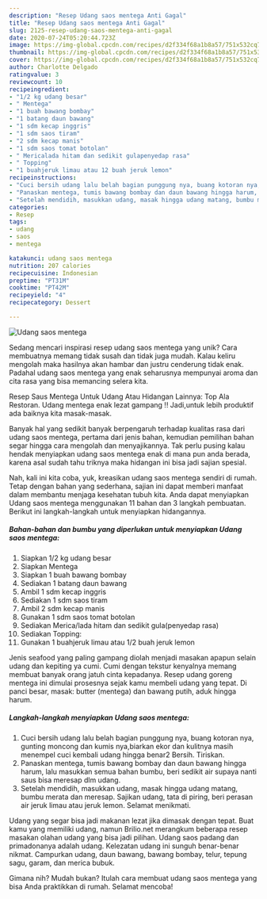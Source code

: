 ```yaml
---
description: "Resep Udang saos mentega Anti Gagal"
title: "Resep Udang saos mentega Anti Gagal"
slug: 2125-resep-udang-saos-mentega-anti-gagal
date: 2020-07-24T05:20:44.723Z
image: https://img-global.cpcdn.com/recipes/d2f334f68a1b8a57/751x532cq70/udang-saos-mentega-foto-resep-utama.jpg
thumbnail: https://img-global.cpcdn.com/recipes/d2f334f68a1b8a57/751x532cq70/udang-saos-mentega-foto-resep-utama.jpg
cover: https://img-global.cpcdn.com/recipes/d2f334f68a1b8a57/751x532cq70/udang-saos-mentega-foto-resep-utama.jpg
author: Charlotte Delgado
ratingvalue: 3
reviewcount: 10
recipeingredient:
- "1/2 kg udang besar"
- " Mentega"
- "1 buah bawang bombay"
- "1 batang daun bawang"
- "1 sdm kecap inggris"
- "1 sdm saos tiram"
- "2 sdm kecap manis"
- "1 sdm saos tomat botolan"
- " Mericalada hitam dan sedikit gulapenyedap rasa"
- " Topping"
- "1 buahjeruk limau atau 12 buah jeruk lemon"
recipeinstructions:
- "Cuci bersih udang lalu belah bagian punggung nya, buang kotoran nya, gunting moncong dan kumis nya,biarkan ekor dan kulitnya masih menempel cuci kembali udang hingga benar2 Bersih. Tiriskan."
- "Panaskan mentega, tumis bawang bombay dan daun bawang hingga harum, lalu masukkan semua bahan bumbu, beri sedikit air supaya nanti saus bisa meresap dlm udang."
- "Setelah mendidih, masukkan udang, masak hingga udang matang, bumbu merata dan meresap. Sajikan udang, tata di piring, beri perasan air jeruk limau atau jeruk lemon. Selamat menikmati."
categories:
- Resep
tags:
- udang
- saos
- mentega

katakunci: udang saos mentega 
nutrition: 207 calories
recipecuisine: Indonesian
preptime: "PT31M"
cooktime: "PT42M"
recipeyield: "4"
recipecategory: Dessert

---
```



![Udang saos mentega](https://img-global.cpcdn.com/recipes/d2f334f68a1b8a57/751x532cq70/udang-saos-mentega-foto-resep-utama.jpg)

Sedang mencari inspirasi resep udang saos mentega yang unik? Cara membuatnya memang tidak susah dan tidak juga mudah. Kalau keliru mengolah maka hasilnya akan hambar dan justru cenderung tidak enak. Padahal udang saos mentega yang enak seharusnya mempunyai aroma dan cita rasa yang bisa memancing selera kita.

Resep Saus Mentega Untuk Udang Atau Hidangan Lainnya: Top Ala Restoran. Udang mentega enak lezat gampang !! Jadi,untuk lebih produktif ada baiknya kita masak-masak.

Banyak hal yang sedikit banyak berpengaruh terhadap kualitas rasa dari udang saos mentega, pertama dari jenis bahan, kemudian pemilihan bahan segar hingga cara mengolah dan menyajikannya. Tak perlu pusing kalau hendak menyiapkan udang saos mentega enak di mana pun anda berada, karena asal sudah tahu triknya maka hidangan ini bisa jadi sajian spesial.


Nah, kali ini kita coba, yuk, kreasikan udang saos mentega sendiri di rumah. Tetap dengan bahan yang sederhana, sajian ini dapat memberi manfaat dalam membantu menjaga kesehatan tubuh kita. Anda dapat menyiapkan Udang saos mentega menggunakan 11 bahan dan 3 langkah pembuatan. Berikut ini langkah-langkah untuk menyiapkan hidangannya.

<!--inarticleads1-->

##### Bahan-bahan dan bumbu yang diperlukan untuk menyiapkan Udang saos mentega:

1. Siapkan 1/2 kg udang besar
1. Siapkan  Mentega
1. Siapkan 1 buah bawang bombay
1. Sediakan 1 batang daun bawang
1. Ambil 1 sdm kecap inggris
1. Sediakan 1 sdm saos tiram
1. Ambil 2 sdm kecap manis
1. Gunakan 1 sdm saos tomat botolan
1. Sediakan  Merica/lada hitam dan sedikit gula(penyedap rasa)
1. Sediakan  Topping:
1. Gunakan 1 buahjeruk limau atau 1/2 buah jeruk lemon


Jenis seafood yang paling gampang diolah menjadi masakan apapun selain udang dan kepiting ya cumi. Cumi dengan tekstur kenyalnya memang membuat banyak orang jatuh cinta kepadanya. Resep udang goreng mentega ini dimulai prosesnya sejak kamu membeli udang yang tepat. Di panci besar, masak: butter (mentega) dan bawang putih, aduk hingga harum. 

<!--inarticleads2-->

##### Langkah-langkah menyiapkan Udang saos mentega:

1. Cuci bersih udang lalu belah bagian punggung nya, buang kotoran nya, gunting moncong dan kumis nya,biarkan ekor dan kulitnya masih menempel cuci kembali udang hingga benar2 Bersih. Tiriskan.
1. Panaskan mentega, tumis bawang bombay dan daun bawang hingga harum, lalu masukkan semua bahan bumbu, beri sedikit air supaya nanti saus bisa meresap dlm udang.
1. Setelah mendidih, masukkan udang, masak hingga udang matang, bumbu merata dan meresap. Sajikan udang, tata di piring, beri perasan air jeruk limau atau jeruk lemon. Selamat menikmati.


Udang yang segar bisa jadi makanan lezat jika dimasak dengan tepat. Buat kamu yang memiliki udang, namun Brilio.net merangkum beberapa resep masakan olahan udang yang bisa jadi pilihan. Udang saos padang dan primadonanya adalah udang. Kelezatan udang ini sunguh benar-benar nikmat. Campurkan udang, daun bawang, bawang bombay, telur, tepung sagu, garam, dan merica bubuk. 

Gimana nih? Mudah bukan? Itulah cara membuat udang saos mentega yang bisa Anda praktikkan di rumah. Selamat mencoba!
